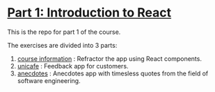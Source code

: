 # [Part 1: Introduction to React](https://fullstackopen.com/en/part1)

This is the repo for part 1 of the course.

The exercises are divided into 3 parts:

1. [course information](/Part1/courseinfo/) : Refractor the app using React components.
2. [unicafe](/Part1/unicafe/) : Feedback app for customers.
3. [anecdotes](/Part1/anecdotes/) : Anecdotes app with timesless quotes from the field of software engineering.
